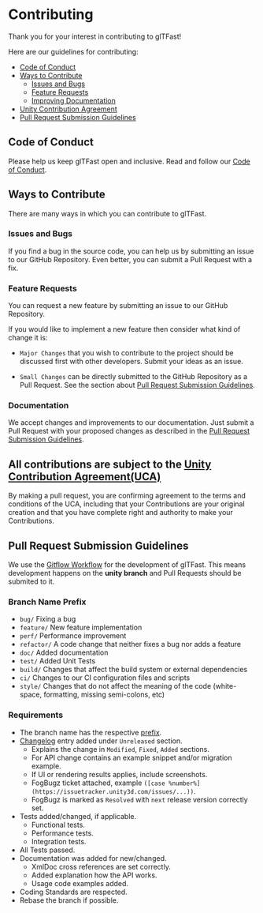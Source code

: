 # Contributing

Thank you for your interest in contributing to glTFast!

Here are our guidelines for contributing:

* [Code of Conduct](#coc)
* [Ways to Contribute](#ways)
  * [Issues and Bugs](#issue)
  * [Feature Requests](#feature)
  * [Improving Documentation](#docs)
* [Unity Contribution Agreement](#cla)
* [Pull Request Submission Guidelines](#submit-pr)


## <a name="coc"></a> Code of Conduct

Please help us keep glTFast open and inclusive. Read and follow our [Code of Conduct](CODE_OF_CONDUCT.md).

## <a name="ways"></a> Ways to Contribute

There are many ways in which you can contribute to glTFast.

### <a name="issue"></a> Issues and Bugs

If you find a bug in the source code, you can help us by submitting an issue to our
GitHub Repository. Even better, you can submit a Pull Request with a fix.

### <a name="feature"></a> Feature Requests

You can request a new feature by submitting an issue to our GitHub Repository.

If you would like to implement a new feature then consider what kind of change it is:

* `Major Changes` that you wish to contribute to the project should be discussed first with other developers. Submit your ideas as an issue.

* `Small Changes` can be directly submitted to the GitHub Repository
  as a Pull Request. See the section about [Pull Request Submission Guidelines](#submit-pr).

### <a name="docs"></a> Documentation

We accept changes and improvements to our documentation. Just submit a Pull Request with your proposed changes as described in the [Pull Request Submission Guidelines](#submit-pr).


## <a name="cla"></a> All contributions are subject to the [Unity Contribution Agreement(UCA)](https://unity3d.com/legal/licenses/Unity_Contribution_Agreement)

By making a pull request, you are confirming agreement to the terms and conditions of the UCA, including that your Contributions are your original creation and that you have complete right and authority to make your Contributions.

## <a name="submit-pr"></a> Pull Request Submission Guidelines

We use the [Gitflow Workflow](https://www.atlassian.com/git/tutorials/comparing-workflows/gitflow-workflow) for the development of glTFast. This means development happens on the **unity branch** and Pull Requests should be submited to it.

### <a name="branch"></a> Branch Name Prefix
  - `bug/` Fixing a bug
  - `feature/` New feature implementation
  - `perf/` Performance improvement
  - `refactor/` A code change that neither fixes a bug nor adds a feature
  - `doc/` Added documentation
  - `test/` Added Unit Tests
  - `build/` Changes that affect the build system or external dependencies
  - `ci/` Changes to our CI configuration files and scripts
  - `style/` Changes that do not affect the meaning of the code (white-space, formatting, missing semi-colons, etc)

### Requirements
  - The branch name has the respective [prefix](#branch).
  - [Changelog](CHANGELOG.md) entry added under `Unreleased` section.
    - Explains the change in `Modified`, `Fixed`, `Added` sections.
    - For API change contains an example snippet and/or migration example.
    - If UI or rendering results applies, include screenshots.
    - FogBugz ticket attached, example `([case %number%](https://issuetracker.unity3d.com/issues/...))`.
    - FogBugz is marked as `Resolved` with `next` release version correctly set.
  - Tests added/changed, if applicable.
    - Functional tests.
    - Performance tests.
    - Integration tests.
  - All Tests passed.
  - Documentation was added for new/changed.
    - XmlDoc cross references are set correctly.
    - Added explanation how the API works.
    - Usage code examples added.
  - Coding Standards are respected.
  - Rebase the branch if possible.